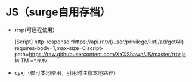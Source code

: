# JS（surge自用存档）

* rrsp(可远程使用）

  [Script]
  http-response ^https:\/\/api\.rr\.tv(\/user\/privilege\/list|\/ad\/getAll) requires-body=1,max-size=0,script-path=https://raw.githubusercontent.com/XYXShawn/JS/master/rrtv.js
  MITM =*.rr.tv

* qyxj（仅可本地使用，引用时注意本地路径）
